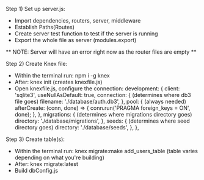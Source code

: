 Step 1) Set up server.js:

- Import dependencies, routers, server, middleware
- Establish Paths(Routes)
- Create server test function to test if the server is running
- Export the whole file as server (modules.export)

** NOTE: Server will have an error right now as the router files are empty **

Step 2) Create Knex file:

- Within the terminal run: npm i -g knex
- After: knex init (creates knexfile.js)
- Open knexfile.js, configure the connection:
  development: {
  client: 'sqlite3',
  useNullAsDefault: true,
  connection: { (determines where db3 file goes)
  filename: './database/auth.db3',
  },
  pool: { (always needed)
  afterCreate: (conn, done) => {
  conn.run('PRAGMA foreign_keys = ON', done);
  },
  },
  migrations: { (determines where migrations directory goes)
  directory: './database/migrations',
  },
  seeds: { (determines where seed directory goes)
  directory: './database/seeds',
  },
  },

Step 3) Create table(s):

- Within the terminal run: knex migrate:make add_users_table (table varies depending on what you're building)
- After: knex migrate:latest
- Build dbConfig.js
